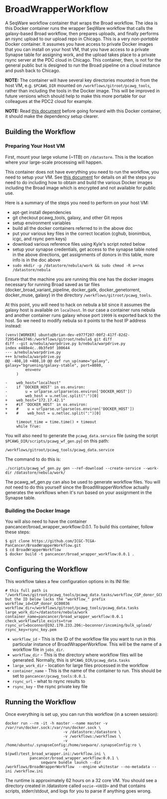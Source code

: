 # BroadWrapperWorkflow

A SeqWare workflow container that wraps the Broad workflow.  The idea is this Docker container runs the wrapper SeqWare workflow that calls the galaxy-based Broad workflow, then prepares uploads, and finally performs an rsync upload to our upload repo in Chicago.  This is a very *non-portable* Docker container.  It assumes you have access to private Docker images that you can install on your host VM, that you have access to a private Synapse table for assigning work, and the upload takes place to a private rsync server at the PDC cloud in Chicago.  This container, then, is not for the general public but is designed to run the Broad pipeline on a cloud instance and push back to Chicago.

**NOTE:** The container will have several key directories mounted in from the host VM, e.g. `$PCAWG_DIR` mounted on `/workflows/gitroot/pcawg_tools`, rather than including the tools in the Docker image.  This will be improved in future versions which should help to make this more portable for our colleagues at the PDC2 cloud for example.

**NOTE:** Read [this document](https://docs.google.com/document/d/1cokHK5NO2YIWsCsBnkVxhipsCU97xF1MMfZXikJc_VI/edit#) before going forward with this Docker container, it should make the dependency setup clearer.

## Building the Workflow

### Preparing Your Host VM

First, mount your large volume (~1TB) on `/datastore`.  This is the location where your large-scale processing will happen.

This container does not have everything you need to run the workflow, you need to setup
your VM.  See [this document](https://docs.google.com/document/d/1cokHK5NO2YIWsCsBnkVxhipsCU97xF1MMfZXikJc_VI/edit#) for details on all the steps you need to do including how to obtain and build the various Docker images including the Broad image which is encrypted and not available for public use.

Here is a summary of the steps you need to perform on your host VM:

* apt-get install dependencies
* git checkout pcawg_tools, galaxy, and other Git repos
* setup environment variables
* build all the docker containers referred to in the above doc
* put your various key files in the correct location (cghub, bionimbus, icgc, and rsync pem keys)
* download various reference files using Kyle's script noted below
* setup your synapse credentials, get access to the synapse table noted in the above directions, get assignments of donors in this table, more info is in the doc above
* `sudo mkdir -p /datastore/nebula/work && sudo chmod -R a+rwx /datastore/nebula`

Ensure that the machine you are running this one has the docker images necessary for running Broad saved as tar files (docker\_broad\_variant\_pipeline, docker\_gatk, docker\_genetorrent, docker\_muse, galaxy) in the directory `/workflows/gitroot/pcawg_tools`.

At this point, you will need to hack on nebula a bit since it assumes the galaxy host is available on `localhost`.  In our case a container runs nebula and another container runs galaxy whose port `19999` is exported back to the host.  So we need to modify nebula so it points to the host IP address instead:

```
(venv)[WORKER] ubuntu@brian-dev-e977f207-00f2-417f-82d2-7295454e3746:/workflows/gitroot/nebula$ git diff
diff --git a/nebula/warpdrive.py b/nebula/warpdrive.py
index e488e4c..0b3fe9f 100644
--- a/nebula/warpdrive.py
+++ b/nebula/warpdrive.py
@@ -408,10 +408,10 @@ def run_up(name="galaxy", galaxy="bgruening/galaxy-stable", port=8080,
         env=env
     )

-    web_host="localhost"
-    if 'DOCKER_HOST' in os.environ:
-        u = urlparse.urlparse(os.environ['DOCKER_HOST'])
-        web_host = u.netloc.split(":")[0]
+    web_host="172.17.42.1"
+    #if 'DOCKER_HOST' in os.environ:
+    #    u = urlparse.urlparse(os.environ['DOCKER_HOST'])
+    #    web_host = u.netloc.split(":")[0]

     timeout_time = time.time() + timeout
     while True:
```

You will also need to generate the `pcawg_data.service` file (using the script `$PCAWG_DIR/scripts/pcawg_wf_gen.py`) on this path:

`/workflows/gitroot/pcawg_tools/pcawg_data.service`

The command to do this is:

`./scripts/pcawg_wf_gen.py gen --ref-download --create-service --work-dir /datastore/nebula/work/`

The pcawg\_wf\_gen.py can also be used to generate workflow files. You will *not* need to do this yourself since the BroadWrapperWorkflow actually generates the workflows when it's run based on your assignment in the Synapse table.

### Building the Docker Image

You will also need to have the container pancancer/broad_wrapper_workflow:0.0.1. To build this container, follow these steps:

```
$ git clone https://github.com/ICGC-TCGA-PanCancer/BroadWrapperWorkflow.git
$ cd BroadWrapperWorkflow
$ docker build -t pancancer/broad_wrapper_workflow:0.0.1 .
```

## Configuring the Workflow

This workflow takes a few configuration options in its INI file:

```
# this full path is "/workflows/gitroot/pcawg_tools/pcawg_data.tasks/workflow_CGP_donor_GC00035" but the ID below lacks the "workflow_" prefix
workflow_id=CGP_donor_GC00036
workflow_dir=/workflows/gitroot/pcawg_tools/pcawg_data.tasks
large_work_dir=/datastore/nebula/work
container_name=pancancer/broad_wrapper_workflow:0.0.1
check_workflowfile_exists=true
rsync_url=boconnor@192.170.233.206:~boconnor/incoming/bulk_upload/
rsync_key=rsync_key.pem
```

 - `workflow_id` - This is the ID of the workflow file you want to run in this particular instance of BroadWrapperWorkflow. This will be the name of a workflow file in `jobs_dir`.  
 - `workflow_dir` - This is the directory where workflow files will be generated. Normally, this is `$PCAWG_DIR/pcawg_data.tasks`
 - `large_work_dir` - location for large files processed in the workflow
 - `container_name` - This is the name of the container to run. This should be set to `pancancer/pcawg_tools:0.0.1`.
 - `rsync_url` - what to rsync results to
 - `rsync_key` - the rsync private key file

## Running the Workflow

Once everything is set up, you can run this workflow (in a screen session):

```
docker run --rm -it -h master --name master -v /var/run/docker.sock:/var/run/docker.sock \
                          -v /datastore:/datastore \
                          -v /workflows:/workflows \
                          -v /home/ubuntu/.synapseConfig:/home/seqware/.synapseConfig:ro \
                          -v $(pwd)/test_broad_wrapper.ini:/workflow.ini \
           pancancer/broad_wrapper_workflow:0.0.1 \
                seqware bundle launch --dir /workflows/BroadWrapperWorkflow  --engine whitestar --no-metadata --ini /workflow.ini
```

The runtime is approximately 62 hours on a 32 core VM.  You should see a directory created in /datastore called `oozie-<UUID>` and that contains scripts, stderr/stdout, and logs for you to parse if anything goes wrong.
